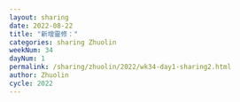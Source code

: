 ```yaml
---
layout: sharing
date: 2022-08-22
title: "新增靈修："
categories: sharing Zhuolin
weekNum: 34
dayNum: 1
permalink: /sharing/zhuolin/2022/wk34-day1-sharing2.html
author: Zhuolin
cycle: 2022
---  
```

